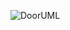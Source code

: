 ![DoorUML](https://github.com/AjayKamath10/Door1/assets/84276017/8ff8897b-d2b0-4957-8adc-109005bf33b2)
